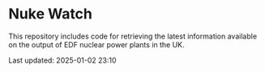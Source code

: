 # Nuke Watch

This repository includes code for retrieving the latest information available on the output of EDF nuclear power plants in the UK.

Last updated: 2025-01-02 23:10